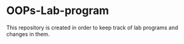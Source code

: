 # OOPs-Lab-program
This repository is created in order to keep track of lab programs and changes in them.
